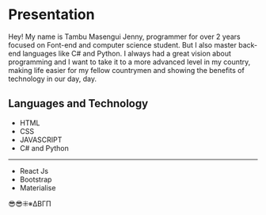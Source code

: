 # Presentation

Hey!  My name is Tambu Masengui Jenny, programmer for over 2 years focused on Font-end and computer science student. But I also master back-end languages like C# and Python. I always had a great vision about programming and I want to take it to a more advanced level in my country, making life easier for my fellow countrymen and showing the benefits of technology in our day, day.


## Languages and Technology

 - HTML
 - CSS
 - JAVASCRIPT
 - C# and Python
 - - -- - - - - - - - - - - - 
 - React Js
 - Bootstrap
 - Materialise

😎😎⁜※ΔΒΓΠ



<!--
**MCTambu/MCTambu** is a ✨ _special_ ✨ repository because its `README.md` (this file) appears on your GitHub profile.

Here are some ideas to get you started:

- 🔭 I’m currently working on ...
- 🌱 I’m currently learning ...
- 👯 I’m looking to collaborate on ...
- 🤔 I’m looking for help with ...
- 💬 Ask me about ...
- 📫 How to reach me: ...
- 😄 Pronouns: ...
- ⚡ Fun fact: ...
-->
